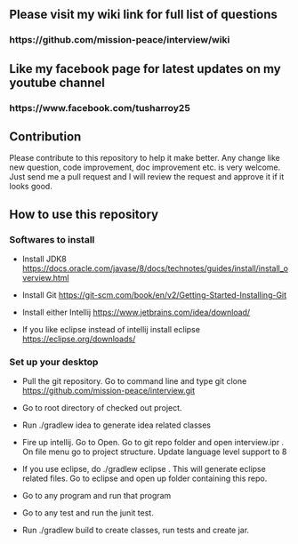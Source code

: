 
<h2>Please visit my wiki link for full list of questions</h2>
<h3>https://github.com/mission-peace/interview/wiki</h3>

<h2> Like my facebook page for latest updates on my youtube channel</h2>
<h3>https://www.facebook.com/tusharroy25</h3>

<h2> Contribution </h2>
Please contribute to this repository to help it make better. Any change like new question, code improvement, doc improvement etc. is very welcome. Just send me a pull request and I will review the request and approve it if it looks good. 

<h2> How to use this repository </h2>

<h3> Softwares to install </h3>

* Install JDK8 https://docs.oracle.com/javase/8/docs/technotes/guides/install/install_overview.html

* Install Git https://git-scm.com/book/en/v2/Getting-Started-Installing-Git

* Install either Intellij https://www.jetbrains.com/idea/download/

* If you like eclipse instead of intellij install eclipse https://eclipse.org/downloads/

<h3> Set up your desktop </h3>

* Pull the git repository. Go to command line and type git clone https://github.com/mission-peace/interview.git

* Go to root directory of checked out project.

* Run ./gradlew idea to generate idea related classes

* Fire up intellij. Go to Open. Go to git repo folder and open interview.ipr . On file menu go to project structure. Update language level support to 8

* If you use eclipse, do ./gradlew eclipse . This will generate eclipse related files. Go to eclipse and open up folder containing this repo.

* Go to any program and run that program

* Go to any test and run the junit test.

* Run ./gradlew build to create classes, run tests and create jar.
